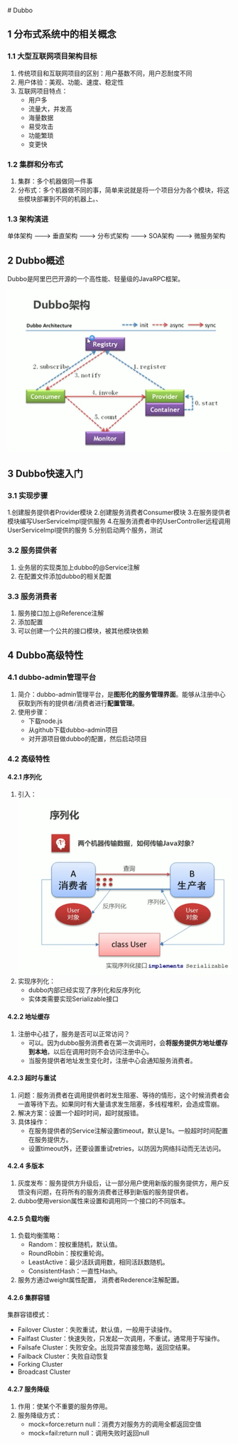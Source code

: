 ﻿﻿﻿﻿﻿# Dubbo
## 1 分布式系统中的相关概念
### 1.1 大型互联网项目架构目标
1. 传统项目和互联网项目的区别：用户基数不同，用户忍耐度不同
2. 用户体验：美观、功能、速度、稳定性
3. 互联网项目特点：
	- 用户多
	- 流量大，并发高
	- 海量数据
	- 易受攻击
	- 功能繁琐
	- 变更快
### 1.2 集群和分布式
1. 集群：多个机器做同一件事
2. 分布式：多个机器做不同的事，简单来说就是将一个项目分为各个模块，将这些模块部署到不同的机器上。、
### 1.3 架构演进
单体架构 ---> 垂直架构 ---> 分布式架构 ---> SOA架构 ---> 微服务架构
## 2 Dubbo概述
Dubbo是阿里巴巴开源的一个高性能、轻量级的JavaRPC框架。

![image-20240610112246543](img\image-20240610112246543.png)

## 3 Dubbo快速入门
### 3.1 实现步骤
1.创建服务提供者Provider模块
2.创建服务消费者Consumer模块
3.在服务提供者模块编写UserServiceImpl提供服务
4.在服务消费者中的UserController远程调用UserServiceImpl提供的服务
5.分别启动两个服务，测试

### 3.2 服务提供者
1. 业务层的实现类加上dubbo的@Service注解
2. 在配置文件添加dubbo的相关配置

### 3.3 服务消费者
1. 服务接口加上@Reference注解
2. 添加配置
3. 可以创建一个公共的接口模块，被其他模块依赖

## 4 Dubbo高级特性
### 4.1 dubbo-admin管理平台
1. 简介：dubbo-admin管理平台，是**图形化的服务管理界面**。能够从注册中心获取到所有的提供者/消费者进行**配置管理**。
2. 使用步骤：
   - 下载node.js
   - 从github下载dubbo-admin项目
   - 对开源项目做dubbo的配置，然后启动项目

### 4.2 高级特性
#### 4.2.1 序列化
1. 引入：![image-20240614103004251](img\image-20240614103004251.png)
2. 实现序列化：
   - dubbo内部已经实现了序列化和反序列化
   - 实体类需要实现Serializable接口

#### 4.2.2 地址缓存
1. 注册中心挂了，服务是否可以正常访问？
	- 可以。因为dubbo服务消费者在第一次调用时，会**将服务提供方地址缓存到本地**，以后在调用时则不会访问注册中心。
	- 当服务提供者地址发生变化时，注册中心会通知服务消费者。
#### 4.2.3 超时与重试
1. 问题：服务消费者在调用提供者时发生阻塞、等待的情形，这个时候消费者会一直等待下去。如果同时有大量请求发生阻塞，多线程堆积，会造成雪崩。
2. 解决方案：设置一个超时时间，超时就报错。
3. 具体操作：
	- 在服务提供者的Service注解设置timeout，默认是1s。一般超时时间配置在服务提供方。
	- 设置timeout外，还要设置重试retries，以防因为网络抖动而无法访问。

#### 4.2.4 多版本
1. 灰度发布：服务提供方升级后，让一部分用户使用新版的服务提供方，用户反馈没有问题，在将所有的服务消费者迁移到新版的服务提供者。
2. dubbo使用version属性来设置和调用同一个接口的不同版本。

#### 4.2.5 负载均衡
1. 负载均衡策略：
	- Random：按权重随机，默认值。
	- RoundRobin：按权重轮询。
	- LeastActive：最少活跃调用数，相同活跃数随机。
	- ConsistentHash：一直性Hash。
2. 服务方通过weight属性配置， 消费者Rederence注解配置。

#### 4.2.6 集群容错
集群容错模式：
   - Failover Cluster：失败重试，默认值，一般用于读操作。
   - Failfast Cluster：快速失败，只发起一次调用，不重试，通常用于写操作。
   - Failsafe Cluster：失败安全。出现异常直接忽略，返回空结果。
   - Failback Cluster：失败自动恢复
   - Forking Cluster
   - Broadcast Cluster

#### 4.2.7 服务降级
1. 作用：使某个不重要的服务停用。
2. 服务降级方式：
	- mock=force:return null：消费方对服务方的调用全都返回空值
	- mock=fail:return null：调用失败时返回null